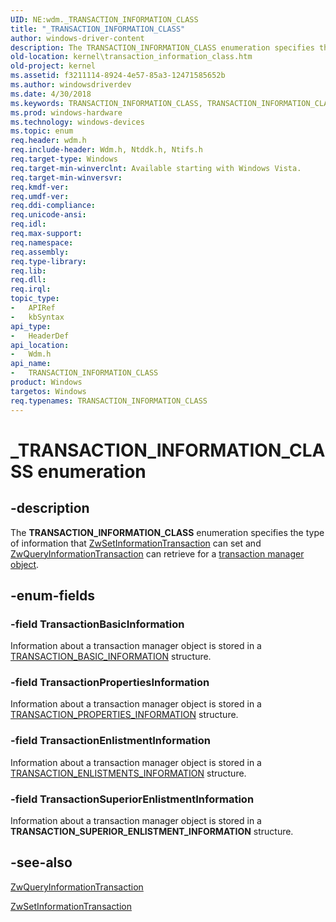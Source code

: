 ```yaml
---
UID: NE:wdm._TRANSACTION_INFORMATION_CLASS
title: "_TRANSACTION_INFORMATION_CLASS"
author: windows-driver-content
description: The TRANSACTION_INFORMATION_CLASS enumeration specifies the type of information that ZwSetInformationTransaction can set and ZwQueryInformationTransaction can retrieve for a transaction manager object.
old-location: kernel\transaction_information_class.htm
old-project: kernel
ms.assetid: f3211114-8924-4e57-85a3-12471585652b
ms.author: windowsdriverdev
ms.date: 4/30/2018
ms.keywords: TRANSACTION_INFORMATION_CLASS, TRANSACTION_INFORMATION_CLASS enumeration [Kernel-Mode Driver Architecture], TransactionBasicInformation, TransactionEnlistmentInformation, TransactionPropertiesInformation, TransactionSuperiorEnlistmentInformation, _TRANSACTION_INFORMATION_CLASS, kernel.transaction_information_class, ktm_ref_b02f7265-fb29-402a-b0d3-79427735f354.xml, wdm/TRANSACTION_INFORMATION_CLASS, wdm/TransactionBasicInformation, wdm/TransactionEnlistmentInformation, wdm/TransactionPropertiesInformation, wdm/TransactionSuperiorEnlistmentInformation
ms.prod: windows-hardware
ms.technology: windows-devices
ms.topic: enum
req.header: wdm.h
req.include-header: Wdm.h, Ntddk.h, Ntifs.h
req.target-type: Windows
req.target-min-winverclnt: Available starting with Windows Vista.
req.target-min-winversvr: 
req.kmdf-ver: 
req.umdf-ver: 
req.ddi-compliance: 
req.unicode-ansi: 
req.idl: 
req.max-support: 
req.namespace: 
req.assembly: 
req.type-library: 
req.lib: 
req.dll: 
req.irql: 
topic_type:
-	APIRef
-	kbSyntax
api_type:
-	HeaderDef
api_location:
-	Wdm.h
api_name:
-	TRANSACTION_INFORMATION_CLASS
product: Windows
targetos: Windows
req.typenames: TRANSACTION_INFORMATION_CLASS
---
```


# _TRANSACTION_INFORMATION_CLASS enumeration


## -description


The <b>TRANSACTION_INFORMATION_CLASS</b> enumeration specifies the type of information that <a href="https://msdn.microsoft.com/library/windows/hardware/ff567104">ZwSetInformationTransaction</a> can set and <a href="https://msdn.microsoft.com/library/windows/hardware/ff567057">ZwQueryInformationTransaction</a> can retrieve for a <a href="https://msdn.microsoft.com/af53cda4-e2ab-47df-9311-a4da2a2ee08d">transaction manager object</a>.


## -enum-fields




### -field TransactionBasicInformation

Information about a transaction manager object is stored in a <a href="https://msdn.microsoft.com/library/windows/hardware/ff564781">TRANSACTION_BASIC_INFORMATION</a> structure.


### -field TransactionPropertiesInformation

Information about a transaction manager object is stored in a <a href="https://msdn.microsoft.com/library/windows/hardware/ff564844">TRANSACTION_PROPERTIES_INFORMATION</a> structure.


### -field TransactionEnlistmentInformation

Information about a transaction manager object is stored in a <a href="https://msdn.microsoft.com/library/windows/hardware/ff564787">TRANSACTION_ENLISTMENTS_INFORMATION</a> structure.


### -field TransactionSuperiorEnlistmentInformation

Information about a transaction manager object is stored in a <b>TRANSACTION_SUPERIOR_ENLISTMENT_INFORMATION</b> structure.


## -see-also




<a href="https://msdn.microsoft.com/library/windows/hardware/ff567057">ZwQueryInformationTransaction</a>



<a href="https://msdn.microsoft.com/library/windows/hardware/ff567104">ZwSetInformationTransaction</a>
 

 

